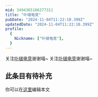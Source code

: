 ```yaml
---
mid: 3494365106277311
title: "卟啵电竞"
pubDate: "2024-11-04T11:22:10.399Z"
updatedDate: "2024-11-04T11:22:10.399Z"
profile:
  {
    Nickname: ["卟啵电竞"],
  }
---
```


关注[卟啵电竞](https://space.bilibili.com/3494365106277311)谢谢喵~ 关注[卟啵电竞](https://space.bilibili.com/3494365106277311)谢谢喵~

## 此条目有待补充
你可以在[这里](https://github.com/Yuhanawa/VTuber.ICU/edit/master/src/content/v/卟啵电竞/index.md)编辑本文
